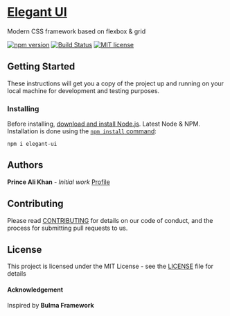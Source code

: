 # [Elegant UI](https://elegant-surge.sh)
Modern CSS framework based on flexbox & grid

[![npm version](http://img.shields.io/npm/v/elegant-ui.svg?style=flat)](https://www.npmjs.com/package/elegant-ui)
[![Build Status](https://travis-ci.org/Elegant-Org/Elegant-UI.svg?branch=master)](https://travis-ci.org/Elegant-Org/Elegant-UI)
[![MIT license](http://img.shields.io/badge/license-MIT-brightgreen.svg)](http://opensource.org/licenses/MIT)

## Getting Started
These instructions will get you a copy of the project up and running on your local machine for development and testing purposes.

### Installing
Before installing,  [download and install Node.js](https://nodejs.org/en/download/). Latest Node & NPM.
Installation is done using the  [`npm install`  command](https://docs.npmjs.com/getting-started/installing-npm-packages-locally):
```
npm i elegant-ui
```

## Authors
**Prince Ali Khan** - *Initial work*  [Profile](https://github.com/princealikhan)

## Contributing
Please read [CONTRIBUTING](https://github.com/Elegant-Org/Elegant-UI/blob/master/CONTRIBUTING.md) for details on our code of conduct, and the process for submitting pull requests to us.

## License
This project is licensed under the MIT License - see the [LICENSE](https://github.com/Elegant-Org/Elegant-UI/blob/master/LICENSE.md) file for details

#### Acknowledgement
Inspired by **Bulma Framework**
